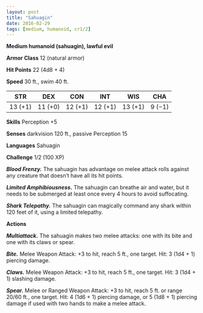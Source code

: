 ```yaml
---
layout: post
title: "Sahuagin"
date: 2016-02-29
tags: [medium, humanoid, cr1/2]
---
```


**Medium humanoid (sahuagin), lawful evil**

**Armor Class** 12 (natural armor)

**Hit Points** 22 (4d8 + 4)

**Speed** 30 ft., swim 40 ft.

|   STR   |   DEX   |   CON   |   INT   |   WIS   |   CHA   |
|:-----:|:-----:|:-----:|:-----:|:-----:|:-----:|
| 13 (+1) | 11 (+0) | 12 (+1) | 12 (+1) | 13 (+1) | 9 (−1) |

**Skills** Perception +5 

**Senses** darkvision 120 ft., passive Perception 15 

**Languages** Sahuagin 

**Challenge** 1/2 (100 XP)

***Blood Frenzy.*** The sahuagin has advantage on melee attack rolls against any creature that doesn’t have all its hit points.

***Limited Amphibiousness.*** The sahuagin can breathe air and water, but it needs to be submerged at least once every 4 hours to avoid suffocating. 

***Shark Telepathy.*** The sahuagin can magically command any shark within 120 feet of it, using a limited telepathy. 

**Actions**

***Multiattack.*** The sahuagin makes two melee attacks: one with its bite and one with its claws or spear. 

***Bite.*** Melee Weapon Attack: +3 to hit, reach 5 ft., one target. Hit: 3 (1d4 + 1) piercing damage. 

***Claws.*** Melee Weapon Attack: +3 to hit, reach 5 ft., one target. Hit: 3 (1d4 + 1) slashing damage. 

***Spear.*** Melee or Ranged Weapon Attack: +3 to hit, reach 5 ft. or range 20/60 ft., one target. Hit: 4 (1d6 + 1) piercing damage, or 5 (1d8 + 1) piercing damage if used with two hands to make a melee attack.
